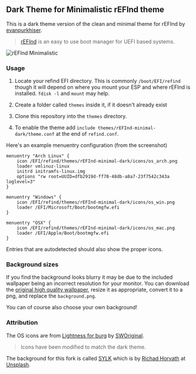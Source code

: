 ## Dark Theme for Minimalistic rEFInd theme

This is a dark theme version of the clean and minimal theme for rEFInd by [evanpurkhiser][originalRepo].

> [rEFInd](http://www.rodsbooks.com/refind/) is an easy to use boot manager for UEFI based systems.

![rEFInd Minimalistic](https://i.imgur.com/GVfeSCe.jpg)

### Usage

 1. Locate your refind EFI directory. This is commonly `/boot/EFI/refind`
    though it will depend on where you mount your ESP and where rEFInd is
    installed. `fdisk -l` and `mount` may help.

 2. Create a folder called `themes` inside it, if it doesn't already exist

 3. Clone this repository into the `themes` directory.

 4. To enable the theme add `include themes/rEFInd-minimal-dark/theme.conf` at the end of
    `refind.conf`.

Here's an example menuentry configuration (from the screenshot)

```nginx
menuentry "Arch Linux" {
	icon /EFI/refind/themes/rEFInd-minimal-dark/icons/os_arch.png
	loader vmlinuz-linux
	initrd initramfs-linux.img
	options "rw root=UUID=dfb2919d-ff78-48db-a8a7-23f7542c343a loglevel=3"
}

menuentry "Windows" {
	icon /EFI/refind/themes/rEFInd-minimal-dark/icons/os_win.png
	loader /EFI/Microsoft/Boot/bootmgfw.efi
}

menuentry "OSX" {
	icon /EFI/refind/themes/rEFInd-minimal-dark/icons/os_mac.png
	loader /EFI/Apple/Boot/bootmgfw.efi
}
```

Entries that are autodetected should also show the proper icons.

### Background sizes

If you find the background looks blurry it may be due to the included wallpaper
being an incorrect resolution for your monitor. You can download the [original
high quality wallpaper][wallpaper], resize it as appropriate, convert it to a png, and replace the
`background.png`.

You can of course also choose your own background!

### Attribution

The OS icons are from [Lightness for burg][icons] by [SWOriginal][icon-author].
> Icons have been modified to match the dark theme.

The background for this fork is called [SYLK][wallpaper] which is by
[Richad Horvath][wallpaper-author] at [Unsplash][unsplash]. 

[originalRepo]: https://github.com/evanpurkhiser/rEFInd-minimal
[icons]: http://sworiginal.deviantart.com/art/Lightness-for-burg-181461810
[icon-author]: http://sworiginal.deviantart.com/
[unsplash]: https://unsplash.com/
[wallpaper]: https://unsplash.com/photos/_nWaeTF6qo0
[wallpaper-author]: https://unsplash.com/photos/_nWaeTF6qo0
